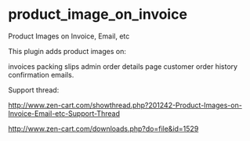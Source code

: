 product_image_on_invoice
========================

Product Images on Invoice, Email, etc

This plugin adds product images on:

  invoices
  packing slips
  admin order details page
  customer order history
  confirmation emails.

Support thread:

http://www.zen-cart.com/showthread.php?201242-Product-Images-on-Invoice-Email-etc-Support-Thread

http://www.zen-cart.com/downloads.php?do=file&id=1529
